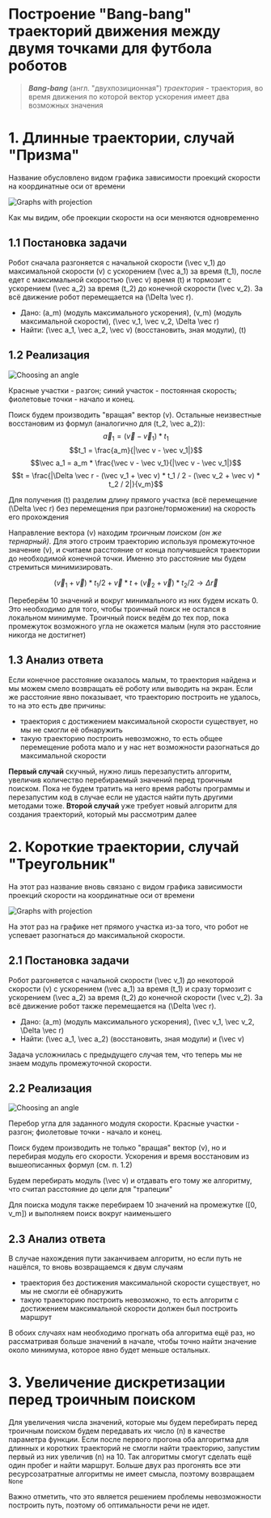 # Построение "Bang-bang" траекторий движения между двумя точками для футбола роботов

>***Bang-bang*** (англ. "двухпозиционная") *траектория* - траектория, во время движения по которой вектор ускорения имеет два возможных значения

# 1. Длинные траектории, случай "Призма"
Название обусловлено видом графика зависимости проекций скорости на координатные оси от времени

![Graphs with projection](./projection_graph_trapez.png)

Как мы видим, обе проекции скорости на оси меняются одновременно

## 1.1 Постановка задачи
Робот сначала разгоняется c начальной скорости \(\vec v_1\) до максимальной скорости \(v\) с ускорением \(\vec a_1\) за время \(t_1\), после едет с максимальной скоростью \(\vec v\) время \(t\) и тормозит с ускорением \(\vec a_2\) за время \(t_2\) до конечной скорости \(\vec v_2\). За всё движение робот перемещается на \(\Delta \vec r\).

* Дано: \(a_m\) (модуль максимального ускорения), \(v_m\) (модуль максимальной скорости), \(\vec v_1, \vec v_2, \Delta \vec r\) 
* Найти: \(\vec a_1, \vec a_2, \vec v\) (восстановить, зная модули), \(t\)

## 1.2 Реализация
![Choosing an angle](./spinning_trapez.gif) 

Красные участки - разгон; синий участок - постоянная скорость; фиолетовые точки - начало и конец.

Поиск будем производить "вращая" вектор \(v\). Остальные неизвестные восстановим из формул (аналогично для \(t_2, \vec a_2\)):
$$\vec a_1 = (\vec v - \vec v_1) * t_1$$
$$t_1 = \frac{a_m}{|\vec v - \vec v_1|}$$
$$\vec a_1 = a_m * \frac{\vec v - \vec v_1}{|\vec v - \vec v_1|}$$
$$t = \frac{|\Delta \vec r - (\vec v_1 + \vec v) * t_1 / 2 - (\vec v_2 + \vec v) * t_2 / 2|}{v_m}$$

Для получения \(t\) разделим длину прямого участка (всё перемещение \(\Delta \vec r\) без перемещения при разгоне/торможении) на скорость его прохождения

Направление вектора \(v\) находим *троичным поиском (он же тернарный)*. Для этого строим траекторию используя промежуточное значение \(v\), и считаем расстояние от конца получившейся траектории до необходимой конечной точки. Именно это расстояние мы будем стремиться минимизировать.

$$(\vec v_1 + \vec v)*t_1/2 + \vec v*t + (\vec v_2+\vec v)*t_2/2 \to \Delta \vec r$$


Переберём 10 значений и вокруг минимального из них будем искать 0. Это необходимо для того, чтобы троичный поиск не остался в локальном минимуме. Троичный поиск ведём до тех пор, пока промежуток возможного угла не окажется малым (нуля это расстояние никогда не достигнет)

## 1.3 Анализ ответа
Если конечное расстояние оказалось малым, то траектория найдена и мы можем смело возвращать её роботу или выводить на экран. Если же расстояние явно показывает, что траекторию построить не удалось, то на это есть две причины:

* траектория с достижением максимальной скорости существует, но мы не смогли её обнаружить
* такую траекторию построить невозможно, то есть общее перемещение робота мало и у нас нет возможности разогнаться до максимальной скорости

**Первый случай** скучный, нужно лишь перезапустить алгоритм, увеличив количество перебираемый значений перед троичным поиском. Пока не будем тратить на него время работы программы и перезапустим код в случае если не удастся найти путь другими методами тоже. **Второй случай** уже требует новый алгоритм для создания траекторий, который мы рассмотрим далее

# 2. Короткие траектории, случай "Треугольник"
На этот раз название вновь связано с видом графика зависимости проекций скорости на координатные оси от времени

![Graphs with projection](./projection_graph_triangle.png)

На этот раз на графике нет прямого участка из-за того, что робот не успевает разогнаться до максимальной скорости.

## 2.1 Постановка задачи
 
 Робот разгоняется c начальной скорости \(\vec v_1\) до некоторой скорости \(v\) с ускорением \(\vec a_1\) за время \(t_1\) и сразу тормозит с ускорением \(\vec a_2\) за время \(t_2\) до конечной скорости \(\vec v_2\). За всё движение робот также перемещается на \(\Delta \vec r\).

* Дано: \(a_m\) (модуль максимального ускорения), \(\vec v_1, \vec v_2, \Delta \vec r\) 
* Найти: \(\vec a_1, \vec a_2\) (восстановить, зная модули) и \(\vec v\)

Задача усложнилась с предыдущего случая тем, что теперь мы не знаем модуль промежуточной скорости. 

## 2.2 Реализация
![Choosing an angle](./spinning_triangle_(fix_speed).gif) 

Перебор угла для заданного модуля скорости. Красные участки - разгон; фиолетовые точки - начало и конец.

Поиск будем производить не только "вращая" вектор \(v\), но и перебирая модуль его скорости. Ускорения и время восстановим из вышеописанных формул (см. п. 1.2)

Будем перебирать модуль \(\vec v\) и отдавать его тому же алгоритму, что считал расстояние до цели для "трапеции"

Для поиска модуля также перебираем 10 значений на промежутке \([0, v_m]\) и выполняем поиск вокруг наименьшего

## 2.3 Анализ ответа
В случае нахождения пути заканчиваем алгоритм, но если путь не нашёлся, то вновь возвращаемся к двум случаям
* траектория без достижения максимальной скорости существует, но мы не смогли её обнаружить
* такую траекторию построить невозможно, то есть алгоритм с достижением максимальной скорости должен был построить маршрут

В обоих случаях нам необходимо прогнать оба алгоритма ещё раз, но рассматривая больше значений в начале, чтобы точно найти значение около минимума, которое явно будет меньше остальных.

# 3. Увеличение дискретизации перед троичным поиском

Для увеличения числа значений, которые мы будем перебирать перед троичным поиском будем передавать их число \(n\) в качестве параметра функции. Если после первого прогона оба алгоритма для длинных и коротких траекторий не смогли найти траекторию, запустим первый из них увеличив \(n\) на 10. Так алгоритмы смогут сделать ещё один пробег и найти маршрут. Больше двух раз прогонять все эти ресурсозатратные алгоритмы не имеет смысла, поэтому возвращаем <code>None</code>

Важно отметить, что это является решением проблемы невозможности построить путь, поэтому об оптимальности речи не идет. 

<!-- # 4. Примеры других команд
В нашей реализации меняется именно вектор ускорения, а не его проекция на оси. Это увеличивает количество вычислений, но уменьшает время прохождения по полученной траектории. Также при пересчёте траектории во время движения по ней, она не изменится, так как является оптимальной для такой реализации.
 
<font color="red"> TODO Добавить примеры других команд</font> -->